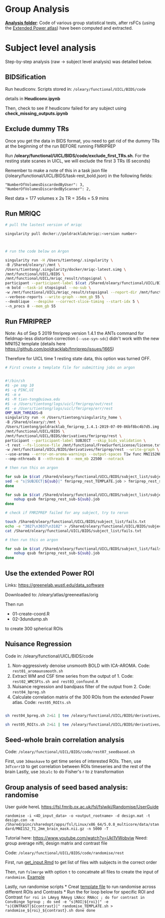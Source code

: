 # Group Analysis

**[Analysis folder](https://github.com/tientong98/OLearyVaidyaLab-UICL/tree/master/Rest/Analysis)**: Code of various group statistical tests, after rsFCs (using the [Extended Power atlas](https://wustl.app.box.com/s/twpyb1pflj6vrlxgh3rohyqanxbdpelw)) have been computed and extracted.

# Subject level analysis

Step-by-step analysis (raw -> subject level analysis) was detailed below.

## BIDSification

Run heudiconv. Scripts stored in:
`/oleary/functional/UICL/BIDS/code`

details in **Heudiconv.ipynb**

Then, check to see if heudiconv failed for any subject using **check_missing_outputs.ipynb**


## Exclude dummy TRs

Once you get the data in BIDS format, you need to get rid of the dummy TRs at the beginning of the run BEFORE running FMRIPREP

Run **/oleary/functional/UICL/BIDS/code/exclude_first_TRs.sh**. For the resting state scanes in UICL, we will exclude the first 3 TRs (6 seconds)

Remember to make a note of this in a task json file (/oleary/functional/UICL/BIDS/task-rest_bold.json) in the following fields:

`"NumberOfVolumesDiscardedByUser": 3,
"NumberOfVolumesDiscardedByScanner": 2,`

Rest data = 177 volumes x 2s TR = 354s = 5.9 mins

## Run MRIQC


```bash
# pull the lastest version of mriqc

singularity pull docker://poldracklab/mriqc:<version number>



# run the code below on Argon

singularity run -H /Users/tientong/.singularity \
-B /Shared/oleary/:/mnt \
/Users/tientong/.singularity/docker/mriqc-latest.simg \
/mnt/functional/UICL/BIDS \
/mnt/functional/UICL/mriqc_result/stopsignal \
participant --participant-label $(cat /Shared/oleary/functional/UICL/BIDS/subject_list/subjectstest.txt | tr '\n' ' ') \
-m bold --task-id stopsignal --no-sub \
-w /mnt/functional/UICL/mriqc_result/stopsignal --report-dir /mnt/functional/UICL/mriqc_result/stopsignal \
--verbose-reports --write-graph --mem_gb 55 \
--deoblique  --despike --correct-slice-timing --start-idx 5 \
--n_procs 8 --mem_gb 55
```

## Run FMRIPREP

Note: As of Sep 5 2019 fmriprep version 1.4.1 the ANTs command for fieldmap-less distortion correction (`--use-syn-sdc`) didn't work with the new MNI152 template (details here https://github.com/poldracklab/fmriprep/issues/1665)

Therefore for UICL time 1 resting state data, this option was turned OFF.


```bash
# First create a template file for submitting jobs on argon


#!/bin/sh
#$ -pe smp 10
#$ -q PINC,UI
#$ -m e
#$ -M tien-tong@uiowa.edu
#$ -o /Users/tientong/logs/uicl/fmriprep/out/rest
#$ -e /Users/tientong/logs/uicl/fmriprep/err/rest
OMP_NUM_THREADS=8 
singularity run -H /Users/tientong/singularity_home \
-B /Shared/oleary/:/mnt \
/Users/tientong/poldracklab_fmriprep_1.4.1-2019-07-09-86bf8bc4b7d5.img \
/mnt/functional/UICL/BIDS \
/mnt/functional/UICL/BIDS/derivatives/fmriprep/rest \
participant --participant-label SUBJECT --skip_bids_validation \
-t rest --fs-license-file /mnt/functional/FreeSurferLicense/license.txt --fs-no-reconall \
-w /mnt/functional/UICL/BIDS/derivatives/fmriprep/rest --write-graph \
--use-aroma --error-on-aroma-warnings --output-spaces T1w func MNI152NLin6Asym:res-2 --stop-on-first-crash \
--omp-nthreads 8 --nthreads 8 --mem_mb 22500 --notrack
```


```bash
# then run this on argon

for sub in $(cat /Shared/oleary/functional/UICL/BIDS/subject_list/subjects.txt | tr '\n' ' ') ; do
sed -e "s|SUBJECT|${sub}|" fmriprep_rest_TEMPLATE.job > fmriprep_rest_sub-${sub}.job
done

for sub in $(cat /Shared/oleary/functional/UICL/BIDS/subject_list/subjects.txt | tr '\n' ' ') ; do
    nohup qsub fmriprep_rest_sub-${sub}.job
done 

```


```bash
# check if FMRIPREP failed for any subject, try to rerun

touch /Shared/oleary/functional/UICL/BIDS/subject_list/fails.txt
echo -e "3027\n3037\n3182" > /Shared/oleary/functional/UICL/BIDS/subject_list/fails.txt
cat /Shared/oleary/functional/UICL/BIDS/subject_list/fails.txt

# then run this on argon

for sub in $(cat /Shared/oleary/functional/UICL/BIDS/subject_list/fails.txt | tr '\n' ' ') ; do
    nohup qsub fmriprep_rest_sub-${sub}.job
done 
```

## Use the extended Power ROI 

Links: https://greenelab.wustl.edu/data_software

Downloaded to: /oleary/atlas/greeneatlas/orig

Then run 

* 01-create-coord.R
* 02-3dundump.sh

to create 300 spherical ROIs

## Nuisance Regression

Code in: /oleary/functional/UICL/BIDS/code

1. Non-aggressively denoise unsmooth BOLD with ICA-AROMA. Code: `rest01_aromaunsmooth.sh`
2. Extract WM and CSF time series from the output of 1. Code: `rest02_WMCSFts.sh and rest03_confound.R`
3. Nuisance regression and bandpass filter of the output from 2. Code: `rest04_bpreg.sh`
4. Calculate correlation matrix of the 300 ROIs from the extended Power atlas. Code: `rest05_ROIts.sh`


```bash

sh rest04_bpreg.sh 2>&1 | tee /oleary/functional/UICL/BIDS/derivatives/subject_level_glm/rest/3dTprojectlog.txt

sh rest05_ROIts.sh 2>&1 | tee /oleary/functional/UICL/BIDS/derivatives/subject_level_glm/rest/extendedPowerlog.txt
```

## Seed-whole brain correlation analysis

Code: `/oleary/functional/UICL/BIDS/code/rest07_seedbased.sh`
    
First, use `3dmaskave` to get time series of interested ROIs.
Then, use `3dTcorr1D` to get correlation between ROIs timeseries and the rest of the brain
Lastly, use `3dcalc` to do Fisher's r to z transformation 

## Group analysis of seed based analysis: randomise

User guide hereL https://fsl.fmrib.ox.ac.uk/fsl/fslwiki/Randomise/UserGuide

`randomise -i <4D_input_data> -o <output_rootname> -d design.mat -t design.con -m /Shared/pinc/sharedopt/apps/fsl/Linux/x86_64/5.0.8_multicore/data/standard/MNI152_T1_2mm_brain_mask.nii.gz -n 5000 -T`

Tutorial here: https://www.youtube.com/watch?v=Ukl1VWobviw
Need: group average nifti, design matrix and contrast file

Code: `/oleary/functional/UICL/BIDS/code/randomise/rest` 

First, run [get_input.Rmd](https://github.com/tientong98/OLearyVaidyaLab-UICL/blob/master/Rest/get_input.Rmd) to get list of files with subjects in the correct order

Then, run `fslmerge` with option `t` to concatnate all files to create the input of `randomise`. [Example](https://github.com/tientong98/OLearyVaidyaLab-UICL/blob/master/Rest/makeinpute_LAmyg.sh)

Lastly, run randomise scripts
    * Creat [template file](https://github.com/tientong98/OLearyVaidyaLab-UICL/blob/master/Rest/randomise_TEMPLATE.sh) to run randomise across different ROIs and Contrasts
    * Run the for loop below for specific ROI and Contrast
    ```
    for roi in LAmyg RAmyg LNAcc RNAcc ; do
        for contrast in ConvBinge 5group ; do
            sed -e "s|ROI|${roi}|" -e "s|CONTRAST|${contrast}|" randomise_TEMPLATE.sh > randomise_${roi}_${contrast}.sh
        done
    done
    ```
